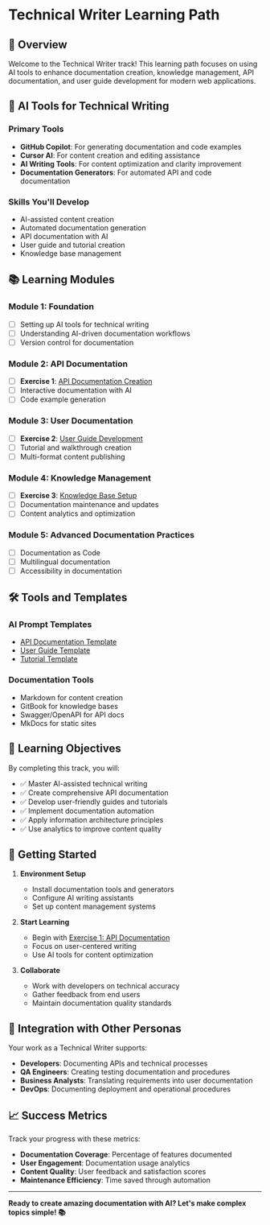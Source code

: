 # Technical Writer Learning Path

## 🎯 Overview

Welcome to the Technical Writer track! This learning path focuses on using AI tools to enhance documentation creation, knowledge management, API documentation, and user guide development for modern web applications.

## 🧠 AI Tools for Technical Writing

### Primary Tools
- **GitHub Copilot**: For generating documentation and code examples
- **Cursor AI**: For content creation and editing assistance
- **AI Writing Tools**: For content optimization and clarity improvement
- **Documentation Generators**: For automated API and code documentation

### Skills You'll Develop
- AI-assisted content creation
- Automated documentation generation
- API documentation with AI
- User guide and tutorial creation
- Knowledge base management

## 📚 Learning Modules

### Module 1: Foundation
- [ ] Setting up AI tools for technical writing
- [ ] Understanding AI-driven documentation workflows
- [ ] Version control for documentation

### Module 2: API Documentation
- [ ] **Exercise 1**: [API Documentation Creation](exercise-1-api-documentation.md)
- [ ] Interactive documentation with AI
- [ ] Code example generation

### Module 3: User Documentation
- [ ] **Exercise 2**: [User Guide Development](exercise-2-user-guides.md)
- [ ] Tutorial and walkthrough creation
- [ ] Multi-format content publishing

### Module 4: Knowledge Management
- [ ] **Exercise 3**: [Knowledge Base Setup](exercise-3-knowledge-base.md)
- [ ] Documentation maintenance and updates
- [ ] Content analytics and optimization

### Module 5: Advanced Documentation Practices
- [ ] Documentation as Code
- [ ] Multilingual documentation
- [ ] Accessibility in documentation

## 🛠️ Tools and Templates

### AI Prompt Templates
- [API Documentation Template](../../templates/documentation/api-docs-template.md)
- [User Guide Template](../../templates/documentation/user-guide-template.md)
- [Tutorial Template](../../templates/documentation/tutorial-template.md)

### Documentation Tools
- Markdown for content creation
- GitBook for knowledge bases
- Swagger/OpenAPI for API docs
- MkDocs for static sites

## 🎯 Learning Objectives

By completing this track, you will:

- ✅ Master AI-assisted technical writing
- ✅ Create comprehensive API documentation
- ✅ Develop user-friendly guides and tutorials
- ✅ Implement documentation automation
- ✅ Apply information architecture principles
- ✅ Use analytics to improve content quality

## 🚀 Getting Started

1. **Environment Setup**
   - Install documentation tools and generators
   - Configure AI writing assistants
   - Set up content management systems

2. **Start Learning**
   - Begin with [Exercise 1: API Documentation](exercise-1-api-documentation.md)
   - Focus on user-centered writing
   - Use AI tools for content optimization

3. **Collaborate**
   - Work with developers on technical accuracy
   - Gather feedback from end users
   - Maintain documentation quality standards

## 🔗 Integration with Other Personas

Your work as a Technical Writer supports:

- **Developers**: Documenting APIs and technical processes
- **QA Engineers**: Creating testing documentation and procedures  
- **Business Analysts**: Translating requirements into user documentation
- **DevOps**: Documenting deployment and operational procedures

## 📈 Success Metrics

Track your progress with these metrics:

- **Documentation Coverage**: Percentage of features documented
- **User Engagement**: Documentation usage analytics
- **Content Quality**: User feedback and satisfaction scores
- **Maintenance Efficiency**: Time saved through automation

---

**Ready to create amazing documentation with AI? Let's make complex topics simple! 📚**